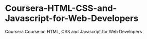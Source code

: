 # Coursera-HTML-CSS-and-Javascript-for-Web-Developers
Coursera Course on HTML, CSS and Javascript for Web Developers
